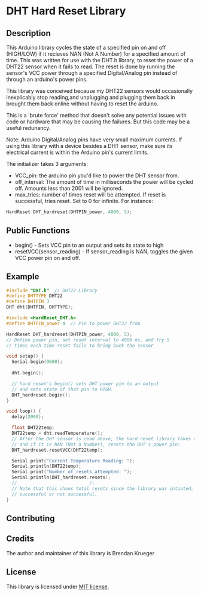 # DHT Hard Reset Library

## Description

This Arduino library cycles the state of a specified pin on and off (HIGH/LOW) if it recieves NAN (Not A Number) for a specified amount of time. This was written for use with the DHT.h library, to reset the power of a DHT22 sensor when it fails to read. The reset is done by running the sensor's VCC power through a specified Digital/Analog pin instead of through an arduino's power pins.

This library was conceived because my DHT22 sensors would occasionally inexplicably stop reading,and unplugging and plugging them back in brought them back online without having to reset the arduino.

This is a 'brute force' method that doesn't solve any potential issues with code or hardware that may be causing the failures. But this code may be a useful redunancy.

Note: Arduino Digital/Analog pins have very small maximum currents. If using this library with a device besides a DHT sensor, make sure its electrical current is within the Arduino pin's current limits.


The initializer takes 3 arguments:
- VCC_pin: the arduino pin you'd like to power the DHT sensor from.
- off_interval: The amount of time in milliseconds the power will be cycled off. Amounts less than 2001 will be ignored.
- max_tries: number of times reset will be attempted. If reset is successful, tries reset. Set to 0 for infinite.
For instance:
```Cpp
HardReset DHT_hardreset(DHTPIN_power, 4000, 5);
```

## Public Functions

- begin() - Sets VCC pin to an output and sets its state to high
- resetVCC(sensor_reading) - If sensor_reading is NAN, toggles the given VCC power pin on and off.

## Example

```Cpp
#include "DHT.h"  // DHT22 Library
#define DHTTYPE DHT22
#define DHTPIN 3 
DHT dht(DHTPIN, DHTTYPE); 

#include <HardReset_DHT.h>
#define DHTPIN_power 4  // Pin to power DHT22 from

HardReset DHT_hardreset(DHTPIN_power, 4000, 5);
// Define power pin, set reset interval to 4000 ms, and try 5
// times each time reset fails to bring back the sensor

void setup() {
  Serial.begin(9600); 
  
  dht.begin();

  // hard reset's begin() sets DHT power pin to an output 
  // and sets state of that pin to HIGH.
  DHT_hardreset.begin();
}

void loop() {
  delay(2000);

  float DHT22temp;
  DHT22temp = dht.readTemperature();
  // After the DHT sensor is read above, the hard reset library takes the reading
  // and if it is NAN (Not a Number), resets the DHT's power pin:
  DHT_hardreset.resetVCC(DHT22temp);

  Serial.print("Current Temperature Reading: ");
  Serial.println(DHT22temp);
  Serial.print("Number of resets attempted: ");
  Serial.println(DHT_hardreset.resets); 
  //                           /\   
  // Note that this shows total resets since the library was intiated,
  // successful or not successful.
}
```

## Contributing

## Credits

The author and maintainer of this library is Brendan Krueger

## License

This library is licensed under [MIT license](https://opensource.org/licenses/MIT).
